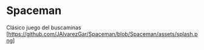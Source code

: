 # Spaceman
Clásico juego del buscaminas
[https://github.com/JAlvarezGar/Spaceman/blob/Spaceman/assets/splash.png]

